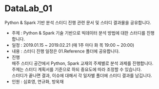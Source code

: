 # DataLab_01
Python &amp; Spark 기반 분석 스터디 진행 관련 문서 및 스터디 결과물을 공유합니다. 

* 주제 : Python & Spark 기술 기반으로 빅데이터 분석 방법에 대한 스터디를 진행합니다.
* 일정 : 2019.01.15 ~ 2019.02.21  (매 1주 마다 화 목 19:00 ~ 20:00)	
* 내용 : 스터디 진행 일정은 01.Reference 폴더에 공유합니다. 
* 진행 <br>
    매주 스터디 공간에서 Python, Spark 교재의 주제별로 분석 과제를 진행합니다. <br>
    주제는 스터디 계획서를 기준으로 하되 중요도에 따라 조정할 수 있습니다.  <br>
    스터디가 끝나면 결과, 이슈에 대해서 각 일자별 폴더에 스터디 결과를 남깁니다. <br>
* 인원 : 심효영, 연규화, 방욱재 
 
